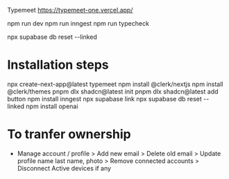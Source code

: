 Typemeet
https://typemeet-one.vercel.app/

npm run dev
npm run inngest
npm run typecheck

npx supabase db reset --linked

# Installation steps
npx create-next-app@latest typemeet
npm install @clerk/nextjs
npm install @clerk/themes
pnpm dlx shadcn@latest init
pnpm dlx shadcn@latest add button
npm install inngest
npx supabase link
npx supabase db reset --linked
npm install openai



# To tranfer ownership
- Manage account / profile > Add new email > Delete old email > Update profile name last name, photo  > Remove connected accounts > Disconnect Active devices if any